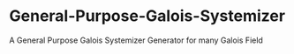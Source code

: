 # General-Purpose-Galois-Systemizer
A General Purpose Galois Systemizer Generator for many Galois Field
